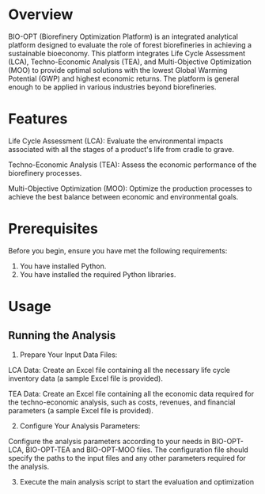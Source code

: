 # Overview
BIO-OPT (Biorefinery Optimization Platform) is an integrated analytical platform designed to evaluate the role of forest biorefineries in achieving a sustainable bioeconomy. This platform integrates Life Cycle Assessment (LCA), Techno-Economic Analysis (TEA), and Multi-Objective Optimization (MOO) to provide optimal solutions with the lowest Global Warming Potential (GWP) and highest economic returns. The platform is general enough to be applied in various industries beyond biorefineries.

# Features
Life Cycle Assessment (LCA): Evaluate the environmental impacts associated with all the stages of a product's life from cradle to grave.

Techno-Economic Analysis (TEA): Assess the economic performance of the biorefinery processes.

Multi-Objective Optimization (MOO): Optimize the production processes to achieve the best balance between economic and environmental goals.

# Prerequisites
Before you begin, ensure you have met the following requirements:
1.	You have installed Python.
2.	You have installed the required Python libraries.

# Usage
## Running the Analysis
1.	Prepare Your Input Data Files:

LCA Data: Create an Excel file containing all the necessary life cycle inventory data (a sample Excel file is provided).

TEA Data: Create an Excel file containing all the economic data required for the techno-economic analysis, such as costs, revenues, and financial parameters (a sample Excel file is provided).

2.	Configure Your Analysis Parameters:

Configure the analysis parameters according to your needs in BIO-OPT-LCA, BIO-OPT-TEA and BIO-OPT-MOO files. The configuration file should specify the paths to the input files and any other parameters required for the analysis.

3.	Execute the main analysis script to start the evaluation and optimization

